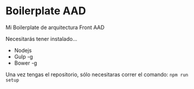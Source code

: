 # Boilerplate AAD
Mi Boilerplate de arquitectura Front AAD

Necesitarás tener instalado...
- Nodejs
- Gulp -g
- Bower -g

Una vez tengas el repositorio, sólo necesitaras correr el comando: <code>npm run setup</code>
